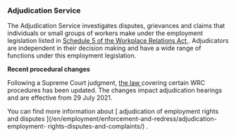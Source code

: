 ###  Adjudication Service

The Adjudication Service investigates disputes, grievances and claims that
individuals or small groups of workers make under the employment legislation
listed in [ Schedule 5 of the Workplace Relations Act
](http://www.irishstatutebook.ie/eli/2015/act/16/schedule/5/enacted/en/html) .
Adjudicators are independent in their decision making and have a wide range of
functions under this employment legislation.

**Recent procedural changes**

Following a Supreme Court judgment, [ the law
](http://www.irishstatutebook.ie/eli/2021/act/29/enacted/en/print) covering
certain WRC procedures has been updated. The changes impact adjudication
hearings and are effective from 29 July 2021.

You can find more information about [ adjudication of employment rights and
disputes ](/en/employment/enforcement-and-redress/adjudication-employment-
rights-disputes-and-complaints/) .
